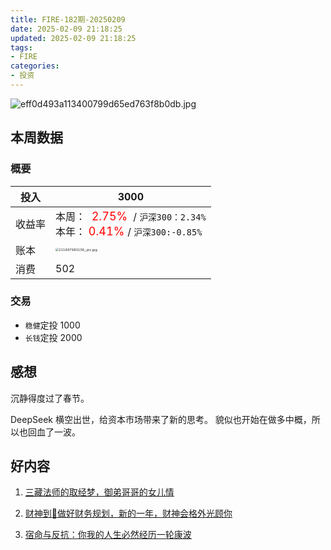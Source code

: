 ```yaml
---
title: FIRE-182期-20250209
date: 2025-02-09 21:18:25
updated: 2025-02-09 21:18:25
tags:
- FIRE
categories:
- 投资
---
```


![eff0d493a113400799d65ed763f8b0db.jpg](https://s2.loli.net/2025/02/09/v47w8JUAXbpfDaS.jpg)

## 本周数据

### 概要

| 投入   |3000                                                  |
| ------ | ------------------------------------------------------------ |
| 收益率 | 本周：<font color="red" size=4>  2.75% </font> / `沪深300：2.34%`    <br />本年：<font color="red" size=4> 0.41% </font>/ `沪深300:-0.85%` |
| 账本   | <img src="https://s2.loli.net/2025/02/09/9xgbVev26Y8lcyF.jpg" alt="211697983156_.pic.jpg" style="zoom:33%;" /> |
| 消费   | 502                                           |

### 交易

* `稳健`定投 1000 
* `长钱`定投 2000 

## 感想

沉静得度过了春节。

DeepSeek 横空出世，给资本市场带来了新的思考。
貌似也开始在做多中概，所以也回血了一波。


## 好内容

1. [三藏法师的取经梦，御弟哥哥的女儿情](https://www.xiaoyuzhoufm.com/episode/678d061b9420ede9d12b1489)

2. [财神到🧧做好财务规划，新的一年，财神会格外光顾你](https://www.xiaoyuzhoufm.com/episode/679308cf247d51713cf76660)

3. [宿命与反抗：你我的人生必然经历一轮康波](https://www.xiaoyuzhoufm.com/episode/67a2ceb1d74435e4a32499f0)